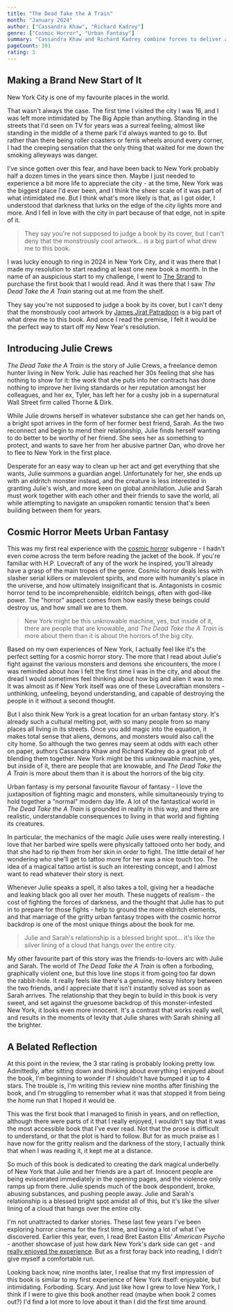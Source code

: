 ```yaml
---
title: "The Dead Take the A Train"
month: "January 2024"
author: ["Cassandra Khaw", "Richard Kadrey"]
genre: ["Cosmic Horror", "Urban Fantasy"]
summary: "Cassandra Khaw and Richard Kadrey combine forces to deliver a cosmic horror with an urban fantasy edge. This novel thrusts readers into a gritty, supernatural version of New York City that's crawling with dark magic and eldritch threats. It's a thrilling, gruesome, funny experience, but the Lovecraftian dread may have hit a little too close to home."
pageCount: 391
rating: 3
---
```


## Making a Brand New Start of It

New York City is one of my favourite places in the world.

That wasn't always the case. The first time I visited the city I was 16, and I was left more intimidated by The Big Apple than anything. Standing in the streets that I'd seen on TV for years was a surreal feeling, almost like standing in the middle of a theme park I'd always wanted to go to. But rather than there being roller coasters or ferris wheels around every corner, I had the creeping sensation that the only thing that waited for me down the smoking alleyways was danger.

I've since gotten over this fear, and have been back to New York probably half a dozen times in the years since then. Maybe I just needed to experience a bit more life to appreciate the city - at the time, New York was the biggest place I'd ever been, and I think the sheer scale of it was part of what intimidated me. But I think what's more likely is that, as I got older, I understood that darkness that lurks on the edge of the city lights more and more. And I fell in love with the city in part because of that edge, not in spite of it.

> They say you're not supposed to judge a book by its cover, but I can't deny that the monstrously cool artwork... is a big part of what drew me to this book.

I was lucky enough to ring in 2024 in New York City, and it was there that I made my resolution to start reading at least one new book a month. In the name of an auspicious start to my challenge, I went to [The Strand](https://www.strandbooks.com/) to purchase the first book that I would read. And it was there that I saw _The Dead Take the A Train_ staring out at me from the shelf.

They say you're not supposed to judge a book by its cover, but I can't deny that the monstrously cool artwork by [James Jirat Patradoon](https://www.jirat.jp/client-work#/the-dead-take-the-a-train/) is a big part of what drew me to this book. And once I read the premise, I felt it would be the perfect way to start off my New Year's resolution.

## Introducing Julie Crews

_The Dead Take the A Train_ is the story of Julie Crews, a freelance demon hunter living in New York. Julie has reached her 30s feeling that she has nothing to show for it: the work that she puts into her contracts has done nothing to improve her living standards or her reputation amongst her colleagues, and her ex, Tyler, has left her for a cushy job in a supernatural Wall Street firm called Thorne & Dirk.

While Julie drowns herself in whatever substance she can get her hands on, a bright spot arrives in the form of her former best friend, Sarah. As the two reconnect and begin to mend their relationship, Julie finds herself wanting to do better to be worthy of her friend. She sees her as something to protect, and wants to save her from her abusive partner Dan, who drove her to flee to New York in the first place.

Desperate for an easy way to clean up her act and get everything that she wants, Julie summons a guardian angel. Unfortunately for her, she ends up with an eldritch monster instead, and the creature is less interested in granting Julie's wish, and more keen on global annihilation. Julie and Sarah must work together with each other and their friends to save the world, all while attempting to navigate an unspoken romantic tension that's been building between them for years.

## Cosmic Horror Meets Urban Fantasy

This was my first real experience with the [cosmic horror](https://en.wikipedia.org/wiki/Lovecraftian_horror) subgenre - I hadn't even come across the term before reading the jacket of the book. If you're familiar with H.P. Lovecraft of any of the work he inspired, you'll already have a grasp of the main tropes of the genre. Cosmic horror deals less with slasher serial killers or malevolent spirits, and more with humanity's place in the universe, and how ultimately insignificant that is. Antagonists in cosmic horror tend to be incomprehensible, eldritch beings, often with god-like power. The "horror" aspect comes from how easily these beings could destroy us, and how small we are to them.

> New York might be this unknowable machine, yes, but inside of it, there are people that are knowable, and _The Dead Take the A Train_ is more about them than it is about the horrors of the big city.

Based on my own experiences of New York, I actually feel like it's the perfect setting for a cosmic horror story. The more that I read about Julie's fight against the various monsters and demons she encounters, the more I was reminded about how I felt the first time I was in the city, and about the dread I would sometimes feel thinking about how big and alien it was to me. It was almost as if New York itself was one of these Lovecraftian monsters - unthinking, unfeeling, beyond understanding, and capable of destroying the people in it without a second thought.

But I also think New York is a great location for an urban fantasy story. It's already such a cultural melting pot, with so many people from so many places all living in its streets. Once you add magic into the equation, it makes total sense that aliens, demons, and monsters would also call the city home. So although the two genres may seem at odds with each other on paper, authors Cassandra Khaw and Richard Kadrey do a great job of blending them together. New York might be this unknowable machine, yes, but inside of it, there are people that are knowable, and _The Dead Take the A Train_ is more about them than it is about the horrors of the big city.

Urban fantasy is my personal favourite flavour of fantasy - I love the juxtaposition of fighting magic and monsters, while simultaneously trying to hold together a "normal" modern day life. A lot of the fantastical world in _The Dead Take the A Train_ is grounded in reality in this way, and there are realistic, understandable consequences to living in that world and fighting its creatures.

In particular, the mechanics of the magic Julie uses were really interesting. I love that her barbed wire spells were physically tattooed onto her body, and that she had to rip them from her skin in order to fight. The little detail of her wondering who she'll get to tattoo more for her was a nice touch too. The idea of a magical tattoo artist is such an interesting concept, and I almost want to read whatever their story is next.

Whenever Julie speaks a spell, it also takes a toll, giving her a headache and leaking black goo all over her mouth. These nuggets of realism - the cost of fighting the forces of darkness, and the thought that Julie has to put in to prepare for those fights - help to ground the more eldritch elements, and that marriage of the gritty urban fantasy tropes with the cosmic horror backdrop is one of the most unique things about the book for me.

> Julie and Sarah's relationship is a blessed bright spot... it's like the silver lining of a cloud that hangs over the entire city.

My other favourite part of this story was the friends-to-lovers arc with Julie and Sarah. The world of _The Dead Take the A Train_ is often a forboding, graphically violent one, but this love line stops it from going too far down the rabbit-hole. It really feels like there's a genuine, messy history between the two friends, and I appreciate that it isn't instantly solved as soon as Sarah arrives. The relationship that they begin to build in this book is very sweet, and set against the gruesome backdrop of this monster-infested New York, it looks even more innocent. It's a contrast that works really well, and results in the moments of levity that Julie shares with Sarah shining all the brighter.

## A Belated Reflection

At this point in the review, the 3 star rating is probably looking pretty low. Admittedly, after sitting down and thinking about everything I enjoyed about the book, I'm beginning to wonder if I shouldn't have bumped it up to 4 stars. The trouble is, I'm writing this review nine months after finishing the book, and I'm struggling to remember what it was that stopped it from being the home run that I hoped it would be.

This was the first book that I managed to finish in years, and on reflection, although there were parts of it that I really enjoyed, I wouldn't say that it was the most accessible book that I've ever read. Not that the prose is difficult to understand, or that the plot is hard to follow. But for as much praise as I have now for the gritty realism and the darkness of the story, I actually think that when I was reading it, it kept me at a distance.

So much of this book is dedicated to creating the dark magical underbelly of New York that Julie and her friends are a part of. Innocent people are being eviscerated immediately in the opening pages, and the violence only ramps up from there. Julie spends much of the book despondent, broke, abusing substances, and pushing people away. Julie and Sarah's relationship is a blessed bright spot amidst all of this, but it's like the silver lining of a cloud that hangs over the entire city.

I'm not unattracted to darker stories. These last few years I've been exploring horror cinema for the first time, and loving a lot of what I've discovered. Earlier this year, even, I read Bret Easton Ellis' _American Psycho_ - another showcase of just how dark New York's dark side can get - and [really enjoyed the experience](/reviews/american-psycho). But as a first foray back into reading, I didn't give myself a comfortable run. 

Looking back now, nine months later, I realise that my first impression of this book is similar to my first experience of New York itself: enjoyable, but intimidating. Forboding. Scary. And just like how I grew to love New York, I think if I were to give this book another read (maybe when book 2 comes out?) I'd find a lot more to love about it than I did the first time around.
